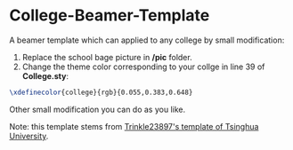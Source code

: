 # College-Beamer-Template

A beamer template which can applied to any college by small modification:

1. Replace the school bage picture in **/pic** folder.
2. Change the theme color corresponding to your collge in line 39 of **College.sty**:
``` tex
\xdefinecolor{college}{rgb}{0.055,0.383,0.648}  
```

Other small modification you can do as you like.

Note: this template stems from [Trinkle23897's template of Tsinghua University](https://github.com/Trinkle23897/THU-Beamer-Theme).
